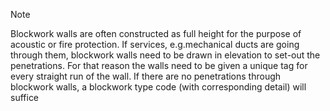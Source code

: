 <span class="caps">Note</span>

Blockwork walls are often constructed as full height for the purpose of acoustic or fire protection. If services, e.g.mechanical ducts are going through them, blockwork walls need to be drawn in elevation to set-out the penetrations. For that reason the walls need to be given a unique tag for every straight run of the wall. If there are no penetrations through blockwork walls, a blockwork type code (with corresponding detail) will suffice